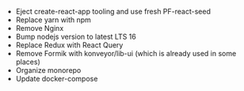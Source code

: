 * Eject create-react-app tooling and use fresh PF-react-seed
* Replace yarn with npm
* Remove Nginx
* Bump nodejs version to latest LTS 16
* Replace Redux with React Query 
* Remove Formik with konveyor/lib-ui (which is already used in some places)
* Organize monorepo
* Update docker-compose